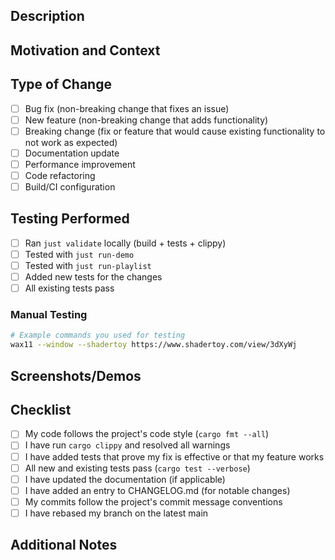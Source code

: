 ## Description

<!-- Provide a clear and concise description of your changes -->

## Motivation and Context

<!-- Why is this change needed? What problem does it solve? -->
<!-- If it fixes an issue, link it here: Fixes #123 -->

## Type of Change

<!-- Mark the relevant option with an "x" -->

- [ ] Bug fix (non-breaking change that fixes an issue)
- [ ] New feature (non-breaking change that adds functionality)
- [ ] Breaking change (fix or feature that would cause existing functionality to not work as expected)
- [ ] Documentation update
- [ ] Performance improvement
- [ ] Code refactoring
- [ ] Build/CI configuration

## Testing Performed

<!-- Describe the tests you ran to verify your changes -->

- [ ] Ran `just validate` locally (build + tests + clippy)
- [ ] Tested with `just run-demo`
- [ ] Tested with `just run-playlist`
- [ ] Added new tests for the changes
- [ ] All existing tests pass

### Manual Testing

<!-- Describe any manual testing you performed -->

```bash
# Example commands you used for testing
wax11 --window --shadertoy https://www.shadertoy.com/view/3dXyWj
```

## Screenshots/Demos

<!-- If your changes affect the UI or visual output, include screenshots or video links -->

## Checklist

<!-- Go through this checklist before submitting your PR -->

- [ ] My code follows the project's code style (`cargo fmt --all`)
- [ ] I have run `cargo clippy` and resolved all warnings
- [ ] I have added tests that prove my fix is effective or that my feature works
- [ ] All new and existing tests pass (`cargo test --verbose`)
- [ ] I have updated the documentation (if applicable)
- [ ] I have added an entry to CHANGELOG.md (for notable changes)
- [ ] My commits follow the project's commit message conventions
- [ ] I have rebased my branch on the latest main

## Additional Notes

<!-- Any additional information that reviewers should know -->
